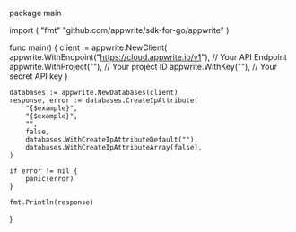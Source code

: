 package main

import (
    "fmt"
	"github.com/appwrite/sdk-for-go/appwrite"
)

func main() {
	client := appwrite.NewClient(
        appwrite.WithEndpoint("https://cloud.appwrite.io/v1"), // Your API Endpoint
        appwrite.WithProject(""), // Your project ID
        appwrite.WithKey(""), // Your secret API key
    )

    databases := appwrite.NewDatabases(client)
    response, error := databases.CreateIpAttribute(
        "{$example}",
        "{$example}",
        "",
        false,
        databases.WithCreateIpAttributeDefault(""),
        databases.WithCreateIpAttributeArray(false),
    )

    if error != nil {
        panic(error)
    }

    fmt.Println(response)
}
